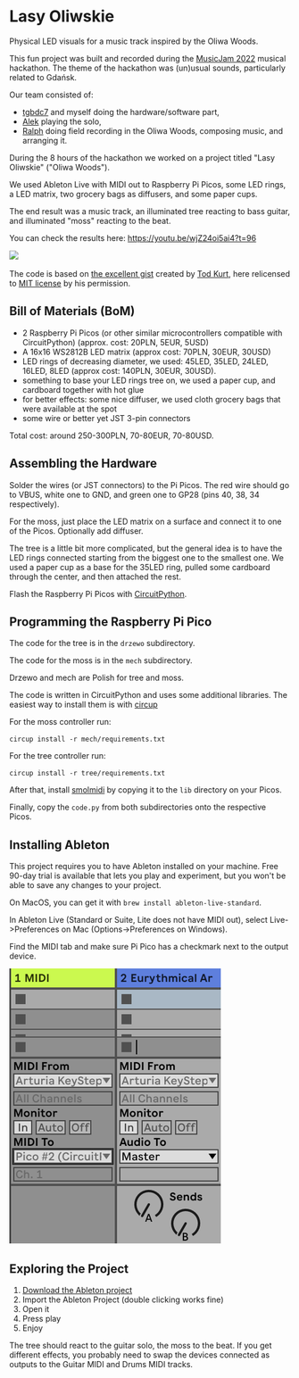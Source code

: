 # Lasy Oliwskie

Physical LED visuals for a music track inspired by the Oliwa Woods.

This fun project was built and recorded during the
[MusicJam 2022](https://musicjam.pl/) musical hackathon. The theme of the
hackathon was (un)usual sounds, particularly related to Gdańsk.

Our team consisted of:

- [tgbdc7](https://github.com/tgbdc7) and myself doing the hardware/software
  part,
- [Alek](https://github.com/gruszal) playing the solo,
- [Ralph](https://soundcloud.com/ralphgpl) doing field recording in the Oliwa
  Woods, composing music, and arranging it.

During the 8 hours of the hackathon we worked on a project titled
"Lasy Oliwskie" ("Oliwa Woods").

We used Ableton Live with MIDI out to Raspberry Pi Picos, some LED rings,
a LED matrix, two grocery bags as diffusers, and some paper cups.

The end result was a music track, an illuminated tree reacting to bass guitar,
and illuminated "moss" reacting to the beat.

You can check the results here: https://youtu.be/wjZ24oi5ai4?t=96

[![](https://img.youtube.com/vi/wjZ24oi5ai4/0.jpg)](https://youtu.be/wjZ24oi5ai4?t=96)

The code is based on
[the excellent gist](https://gist.github.com/todbot/ec5c6ed9101fe25bc741e22599f30361)
created by [Tod Kurt](https://github.com/todbot), here relicensed to
[MIT license](https://opensource.org/licenses/MIT) by his permission.

## Bill of Materials (BoM)

- 2 Raspberry Pi Picos (or other similar microcontrollers compatible with
  CircuitPython) (approx. cost: 20PLN, 5EUR, 5USD)
- A 16x16 WS2812B LED matrix (approx cost: 70PLN, 30EUR, 30USD)
- LED rings of decreasing diameter, we used: 45LED, 35LED, 24LED, 16LED, 8LED
  (approx cost: 140PLN, 30EUR, 30USD).
- something to base your LED rings tree on, we used a paper cup, and cardboard
  together with hot glue
- for better effects: some nice diffuser, we used cloth grocery bags that were
  available at the spot
- some wire or better yet JST 3-pin connectors

Total cost: around 250-300PLN, 70-80EUR, 70-80USD.

## Assembling the Hardware

Solder the wires (or JST connectors) to the Pi Picos. The red wire should go to
VBUS, white one to GND, and green one to GP28 (pins 40, 38, 34 respectively).

For the moss, just place the LED matrix on a surface and connect it to one of
the Picos. Optionally add diffuser.

The tree is a little bit more complicated, but the general idea is to have the
LED rings connected starting from the biggest one to the smallest one. We used
a paper cup as a base for the 35LED ring, pulled some cardboard through the
center, and then attached the rest.

Flash the Raspberry Pi Picos with [CircuitPython](https://circuitpython.org/board/raspberry_pi_pico/).

## Programming the Raspberry Pi Pico

The code for the tree is in the `drzewo` subdirectory.

The code for the moss is in the `mech` subdirectory.

Drzewo and mech are Polish for tree and moss.

The code is written in CircuitPython and uses some additional libraries. The
easiest way to install them is with [circup](https://github.com/adafruit/circup)

For the moss controller run:

```
circup install -r mech/requirements.txt
```

For the tree controller run:

```
circup install -r tree/requirements.txt
```

After that, install [smolmidi](https://github.com/wntrblm/Winterbloom_SmolMIDI)
by copying it to the `lib` directory on your Picos.

Finally, copy the `code.py` from both subdirectories onto the respective Picos.

## Installing Ableton

This project requires you to have Ableton installed on your machine. Free
90-day trial is available that lets you play and experiment, but you won't be
able to save any changes to your project.

On MacOS, you can get it with `brew install ableton-live-standard`.

In Ableton Live (Standard or Suite, Lite does not have MIDI out),
select Live->Preferences on Mac (Options->Preferences on Windows).

Find the MIDI tab and make sure Pi Pico has a checkmark next to the output
device.

![Ableton MIDI configuration](docs/img/ableton_midi.png)

## Exploring the Project

1. [Download the Ableton project](https://doomhammer.fra1.digitaloceanspaces.com/Music_Jam.alp)
1. Import the Ableton Project (double clicking works fine)
1. Open it
1. Press play
1. Enjoy

The tree should react to the guitar solo, the moss to the beat. If you get
different effects, you probably need to swap the devices connected as outputs
to the Guitar MIDI and Drums MIDI tracks.
